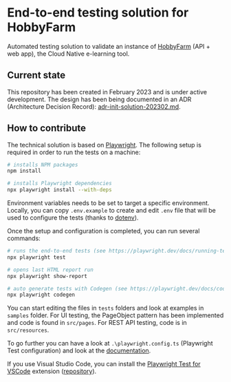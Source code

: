 # End-to-end testing solution for HobbyFarm

Automated testing solution to validate an instance of [HobbyFarm](https://github.com/hobbyfarm) (API + web app), the Cloud Native e-learning tool.

## Current state

This repository has been created in February 2023 and is under active development. The design has been being documented in an ADR (Architecture Decision Record): [adr-init-solution-202302.md](docs/adr/adr-init-solution-202302.md).

## How to contribute

The technical solution is based on [Playwright](https://playwright.dev). The following setup is required in order to run the tests on a machine:

```bash
# installs NPM packages
npm install

# installs Playwright dependencies
npx playwright install --with-deps
```

Environment variables needs to be set to target a specific environment. Locally, you can copy `.env.example` to create and edit `.env` file that will be used to configure the tests (thanks to [dotenv](https://github.com/motdotla/dotenv)).

Once the setup and configuration is completed, you can run several commands:

```bash
# runs the end-to-end tests (see https://playwright.dev/docs/running-tests)
npx playwright test

# opens last HTML report run
npx playwright show-report

# auto generate tests with Codegen (see https://playwright.dev/docs/codegen for options)
npx playwright codegen
```

You can start editing the files in `tests` folders and look at examples in `samples` folder. For UI testing, the PageObject pattern has been implemented and code is found in `src/pages`. For REST API testing, code is in `src/resources`.

To go further you can have a look at `.\playwright.config.ts` (Playwright Test configuration) and look at the [documentation](https://playwright.dev/docs/intro).

If you use Visual Studio Code, you can install the [Playwright Test for VSCode](https://marketplace.visualstudio.com/items?itemName=ms-playwright.playwright) extension ([repository](https://github.com/microsoft/playwright-vscode)).
